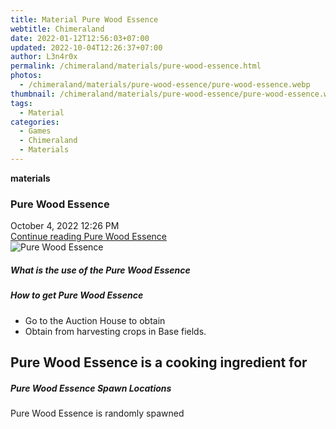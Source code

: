 ```yaml
---
title: Material Pure Wood Essence
webtitle: Chimeraland
date: 2022-01-12T12:56:03+07:00
updated: 2022-10-04T12:26:37+07:00
author: L3n4r0x
permalink: /chimeraland/materials/pure-wood-essence.html
photos:
  - /chimeraland/materials/pure-wood-essence/pure-wood-essence.webp
thumbnail: /chimeraland/materials/pure-wood-essence/pure-wood-essence.webp
tags:
  - Material
categories:
  - Games
  - Chimeraland
  - Materials
---
```


<section id="bootstrap-wrapper">
  <link
    rel="stylesheet"
    href="https://cdn.statically.io/gh/dimaslanjaka/Web-Manajemen/40ac3225/css/bootstrap-4.5-wrapper.css"
  />
  <div
    class="row g-0 border rounded overflow-hidden flex-md-row mb-4 shadow-sm position-relative"
  >
    <div class="col p-4 d-flex flex-column position-static">
      <strong class="d-inline-block mb-2 text-success">materials</strong>
      <h3 class="mb-0">Pure Wood Essence</h3>
      <div class="mb-1 text-muted">October 4, 2022 12:26 PM</div>
      <a href="#" class="stretched-link d-none"
        >Continue reading Pure Wood Essence</a
      >
    </div>
    <div class="col-auto d-none d-lg-block">
      <img
        src="/chimeraland/materials/pure-wood-essence/pure-wood-essence.webp"
        alt="Pure Wood Essence"
      />
    </div>
  </div>
  <div class="row">
    <div class="col-lg-6 col-12 mb-2">
      <div class="card">
        <div class="card-body">
          <h5 class="card-title">What is the use of the Pure Wood Essence</h5>
          <div class="card-text"><ul></ul></div>
        </div>
      </div>
    </div>
    <div class="col-lg-6 col-12 mb-2">
      <div class="card">
        <div class="card-body">
          <h5 class="card-title">How to get Pure Wood Essence</h5>
          <div class="card-text">
            <ul>
              <li>Go to the Auction House to obtain</li>
              <li>Obtain from harvesting crops in Base fields.</li>
            </ul>
          </div>
        </div>
      </div>
    </div>
    <div class="col-lg-6 col-12 mb-2">
      <h2 id="cookable">Pure Wood Essence is a cooking ingredient for</h2>
    </div>
    <div class="col-12 mb-2">
      <h5>Pure Wood Essence Spawn Locations</h5>
      <p>Pure Wood Essence is randomly spawned</p>
    </div>
  </div>
</section>